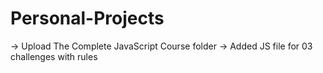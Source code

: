 # Personal-Projects
-> Upload The Complete JavaScript Course folder
-> Added JS file for 03 challenges with rules
